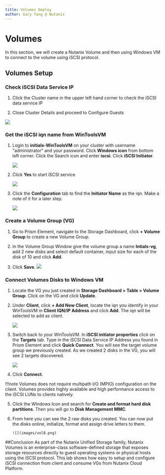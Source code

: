 ```yaml
---
title: Volumes Deploy
author: Gary Tang @ Nutanix
---
```


# Volumes

In this section, we will create a Nutanix Volume and then using Windows VM to connect to the volume using iSCSI protocol.

## Volumes Setup

### Check iSCSI Data Service IP
1. Click the Cluster name in the upper left hand corner to check the iSCSI data service IP

2. Close Cluster Details and proceed to Configure Guests

![](images/vol1.png)

### Get the iSCSI iqn name from WinToolsVM

1. Login to **initials-WinToolsVM** on your cluster with username "administrator" and your password. Click **Windows icon** from bottom left corner. Click the Search icon and enter **iscsi**. Click **iSCSI Initiator**.
    
    ![](images/vol2.png)
   
2. Click **Yes** to start iSCSI service 
    
    ![](images/vol3.png)

3. Click the **Configuration** tab to find the **Initiator Name** as the iqn. Make a note of it for a later step.
    
    ![](images/vol4.png)
   
### Create a Volume Group (VG)
1. Go to Prism Element, navigate to the Storage Dashboard, click **+ Volume Group** to create a new Volume Group.
   
2. In the Volume Group Window give the volume group a name **Intials-vg**, add 2 new disks and select default container, input size for each of the disk of 10 and click **Add**.

3. Click **Save**.
    ![](images/vol5.png)

### Connect Volumes Disks to Windows VM

1. Locate the VG you just created in **Storage Dashboard > Table > Volume Group**. Click on the VG and click **Update**. 

2. Under **Client**, click **+ Add New Client**, locate the iqn you identify in your WinToolsVM in **Client IQN/IP Address** and click **Add**. The iqn will be selected to add as client.

    ![](images/vol6.png)

3. Switch back to your WinToolsVM. In **iSCSI initiator properties** click on the **Targets** tab. Type in the iSCSI Data Service IP Address you found in Prism Element and click **Quick Connect**. You will see the target volume group we previously created. As we created 2 disks in the VG, you will see 2 targets discovered. 

    ![](images/vol7.png)

4. Click **Connect**.

!!!note 
       Volumes does not require multipath I/O (MPIO) configuration on the client. Volumes provides highly available and high performance access to the iSCSI LUNs to clients natively.

5. Click the WIndows Icon and search for **Create and format hard disk partitions**. Then you will go to **Disk Management MMC**.

6. From here you can see the 2 raw disks you created. You can now put the disks online, initialize, format and assign drive letters to them.
   
       ![](images/vol8.png)

##Conclusion
As part of the Nutanix Unified Storage family, Nutanix Volumes is an enterprise-class software-defined storage that exposes storage resources directly to guest operating systems or physical hosts using the iSCSI protocol. This lab shows how easy to setup and configure iSCSI connection from client and consume VGs from Nutanix Cloud Platform.